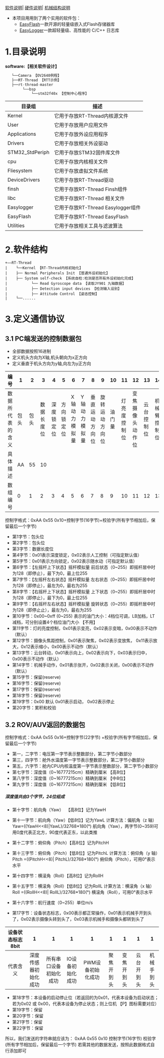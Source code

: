 [软件说明](./../software/README.md)|
[硬件说明](./../hardware/README.md)| 
[机械结构说明](./graphic_model/README.md)


- 本项目用用到了两个实用的软件包：
	- [EasyFlash](https://github.com/armink/EasyFlash)一款开源的轻量级嵌入式Flash存储器库
	- [EasyLogger](https://github.com/armink/EasyLogger)一款超轻量级、高性能的 C/C++ 日志库


# 1.目录说明

**software:【相关软件设计】**
```c
   └──Camera 【OV2640例程】
   ├──RT-Thread 【RTT示例】
   ├──rt-thread-master
        └──bsp
            └──stm32f40x 【控制中心程序】

```			

| 目录组 | 描述 |
| -- | -- |
|Kernel| 它用于存放RT-Thread内核源文件 |
|User| 它用于存放用户应用文件 |
|Applications| 它用于存放外设应用程序 |
|Drivers|  它用于存放相关外设驱动 |
|STM32_StdPeriph| 它用于存放STM32固件库文件 |
|cpu|  它用于存放内核相关文件 |
|Fliesystem| 它用于存放虚拟文件系统 |
|DeviceDrivers|  它用于存放RT-Thread驱动 |
|finsh| 它用于存放RT-Thread Finsh组件 |
|libc| 它用于存放RT-Thread 相关文件 |
|Easylogger| 它用于存放RT-Thread Easylogger组件 |
|EasyFlash| 它用于存放RT-Thread EasyFlash |
|Utilities| 它用于存放相关工具与滤波算法 |


# 2.软件结构
```
+——RT-Thread
|    └──Kernel 【RT-Thread内核初始化】                  
|    ├── Normal Peripherals Init 【普通外设初始化】
|    ├── System self-check 【系统自检:检测是否所有外设初始化完成】 
|           └── Read Gyroscope data 【读取JY901 九轴数据】 
|           ├── Detection input devices 【检测输入设别】 
|           ├── Attitude Control 【姿态控制】 	
|    └──...... 
```


# 3.定义通信协议

## 3.1 PC端发送的控制数据包



- 全部数据按照16进制
- 定义机头方向为X轴,机头朝向为x正方向
- 定义垂直于机头方向为y轴,向左为y正方向

| 编号 | 1 | 2 | 3 | 4 | 5 | 6 | 7 | 8 | 9 | 10 | 11 | 12 | 13 | 14 | 15  | 16 | 17 | 18 | 19 | 20 | 
| --- | --- | --- | --- | --- | --- | --- | --- | --- | --- | --- | --- | --- | --- | --- | --- | --- | --- | --- | --- | --- |
| 数据所代表的含义 | 包头 | 包头 | 数据长度位 | 深度锁定位 | 方向锁定位 | X轴动力模拟量 | Y轴动力模拟量 | 垂直运动方向位 | 旋转运动方向位 | 油门量 | 灯亮度控制位 | 变焦摄像头动作位 | 云台控制位 | 机械臂控制位 | Reserve | Reserve | Reserve | Reserve | 启动停止位 | 校验位 |  
| 具体描述 | AA | 55 | 10 |  |  |  |  |  |  |  |  |  |  |  | x | x | x | x | ON/OFF | SUM | 
| 数组编号 | 0 | 1 | 2 | 3 | 4 | 5 | 6 | 7 | 8 | 9 | 10 | 11 | 12 | 13 | 14 | 15  | 16 | 17 | 18 | 19 | 


控制字格式：0xAA 0x55 0x10+控制字节(16字节)+校验字(所有字节相加后，保留最后一个字节)

- 第1字节：包头位
- 第2字节：包头位
- 第3字节：数据长度位
- 第4字节：0x01表示深度锁定，0x02表示人工控制（可指定默认值）
- 第5字节：0x01表示方向锁定，0x02表示随水动（可指定默认值）
- 第6字节：【左摇杆上下状态】摇杆模拟量 前后状态（0~255）即摇杆居中时为128（即停止），最下为0，最上位255 
- 第7字节：【左摇杆左右状态】摇杆模拟量 左右状态（0~255）即摇杆居中时为128（即停止），最左为0，最右为255
- 第8字节：【右摇杆上下状态】摇杆模拟量 上下状态（0~255）即摇杆居中时为128（即停止），最下为0，最上位255 
- 第9字节：【右摇杆左右状态】摇杆模拟量 旋转状态（0~255）即摇杆居中时为128（即停止止），最左为0，最右为255
- 第10字节：0x00~0xff (0~255) 表示的油门大小：4档位可调，LB加档，LT减档，可分别设置4个档位油门大小 【不用】
- 第11字节：灯的亮度控制，0x01表示变亮，0x02表示变暗，0x00表示不动作（默认）
- 第12字节：摄像头焦距控制，0x01表示聚焦，0x02表示变放焦， 0x11表示放大，0x12表示缩小，0x00表示不动作（默认）
- 第13字节：云台转动，0x01表示向上，0x02表示向下，0x03表示归中，0x00表示不动作（默认）
- 第14字节：机械手动作，0x01表示张开，0x02表示关闭，0x00表示不动作（默认）
- 第15字节：保留(reserve)
- 第16字节：保留(reserve)
- 第17字节：保留(reserve)
- 第18字节：保留(reserve)
- 第19字节：0x00 默认 0x01表示启动， 0x02表示停止
- 第20字节：累积和校验



## 3.2 ROV/AUV返回的数据包

控制字格式：0xAA 0x55 0x16+控制字节(22字节) +校验字(所有字节相加后，保留最后一个字节)

- 第一，二字节：电压第一字节表示整数部分，第二字节小数部分
- 第三，四字节：舱外水温度第一字节表示整数部分，第二字节小数部分
- 第五，六字节：舱内CPU内核温度第一字节表示整数部分，第二字节小数部分
- 第七字节：深度值（0~16777215cm）精确到厘米 【高8位】
- 第八字节：深度值（0~16777215cm）精确到厘米 【中8位】
- 第九字节：深度值（0~16777215cm）精确到厘米 【低8位】
##### 深度值共由3个字节，24位组成
- 第十字节：航向角（Yaw）  【高8位】记为YawH
- 第十一字节：航向角（Yaw）【低8位】记为YawL
计算方法：偏航角（z 轴）Yaw=((YawH<<8)|YawL)/32768*180(°)
航向角（Yaw），两字节(0~359)可用0度代表正北方，90度代表正东，以此类推

- 第十二字节：俯仰角（Pitch）【高8位】记为PitchH
- 第十三字节：俯仰角（Pitch）【低8位】记为PitchL
计算方法：俯仰角（y 轴）Pitch =((PitchH<<8)| PitchL)/32768*180(°)
俯仰角（Pitch），可用0°表示水平

- 第十四字节：横滚角（Roll）【高8位】记为RollH
- 第十五字节：横滚角（Roll）【低8位】记为RollL
计算方法：横滚角（x 轴）Roll =((RollH<<8)| RollL)/32768*180(°)
横滚角（Roll），可用0°表示水平

- 第十六字节：航行速度（0~255）单位m/s

- 第17字节：设备状态标志，0x00表示都正常操作，0x01表示机械手开到头了，0x02表示摄像头转到头了，0x03表示机械手和摄像头都转到头了

| 设备状态标志8bit | 1 | 1 | 1 | 1 | 1 | 1 | 1 | 1 |
| :---: | :---: |  :---: |  :---: | :---: |  :---: | :---: | :---: | :---: |
| 代表含义 |深度传感器初始化成功  | 所有串口设备初始化成功 | IO设备初始化成功 |PWM设备初始化成功  | 聚焦开到头 | 变焦开到头 | 云台开到头 |机械手到头  |

- 第18字节：本设备的启动停止位（若返回的为0x01，代表本设备为启动状态；若为0x02 或 0x00，代表本设备为停止状态；则上位机 【P】图标需要对应）
- 第19字节：保留
- 第20字节：保留
- 第21字节：保留
- 第22字节：保留


所以，我们发送的字符串就应该为：
0xAA 0x55 0x10 控制字节(16字节) 校验字(所有字节相加后，保留最后一个字节)
若需其他的数据发送，按照此数据格式自行添加即可

